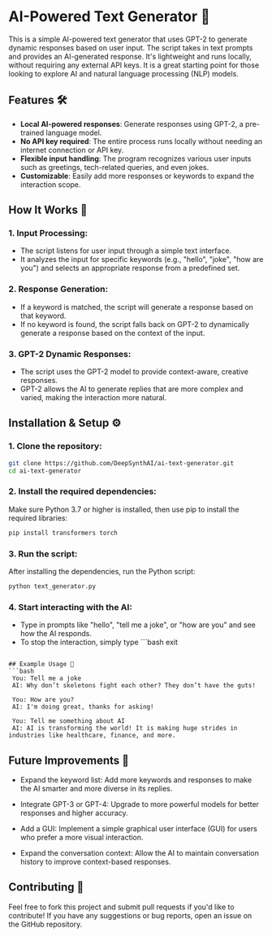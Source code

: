 # AI-Powered Text Generator 🤖

This is a simple AI-powered text generator that uses GPT-2 to generate dynamic responses based on user input. The script takes in text prompts and provides an AI-generated response. It's lightweight and runs locally, without requiring any external API keys. It is a great starting point for those looking to explore AI and natural language processing (NLP) models.

## Features 🛠️
- **Local AI-powered responses**: Generate responses using GPT-2, a pre-trained language model.
- **No API key required**: The entire process runs locally without needing an internet connection or API key.
- **Flexible input handling**: The program recognizes various user inputs such as greetings, tech-related queries, and even jokes.
- **Customizable**: Easily add more responses or keywords to expand the interaction scope.

## How It Works 🧠

### 1. **Input Processing**:
   - The script listens for user input through a simple text interface.
   - It analyzes the input for specific keywords (e.g., "hello", "joke", "how are you") and selects an appropriate response from a predefined set.

### 2. **Response Generation**:
   - If a keyword is matched, the script will generate a response based on that keyword.
   - If no keyword is found, the script falls back on GPT-2 to dynamically generate a response based on the context of the input.

### 3. **GPT-2 Dynamic Responses**:
   - The script uses the GPT-2 model to provide context-aware, creative responses.
   - GPT-2 allows the AI to generate replies that are more complex and varied, making the interaction more natural.

## Installation & Setup ⚙️

### 1. Clone the repository:
   ```bash
   git clone https://github.com/DeepSynthAI/ai-text-generator.git
   cd ai-text-generator
   ```

### 2. Install the required dependencies:
Make sure Python 3.7 or higher is installed, then use pip to install the required libraries:
   ```bash
   pip install transformers torch
   ```

### 3. Run the script:
After installing the dependencies, run the Python script:
   ```bash
   python text_generator.py
   ```

### 4. **Start interacting with the AI**:
   - Type in prompts like "hello", "tell me a joke", or "how are you" and see how the AI responds.
   - To stop the interaction, simply type ```bash 
   exit 
   ```

## Example Usage 💬
   ```bash
    You: Tell me a joke
    AI: Why don’t skeletons fight each other? They don’t have the guts!

    You: How are you?
    AI: I'm doing great, thanks for asking!

    You: Tell me something about AI
    AI: AI is transforming the world! It is making huge strides in industries like healthcare, finance, and more.
   ```

## Future Improvements 🚀
- Expand the keyword list: Add more keywords and responses to make the AI smarter and more diverse in its replies.

- Integrate GPT-3 or GPT-4: Upgrade to more powerful models for better responses and higher accuracy.

- Add a GUI: Implement a simple graphical user interface (GUI) for users who prefer a more visual interaction.

- Expand the conversation context: Allow the AI to maintain conversation history to improve context-based responses.

## Contributing 🤝
Feel free to fork this project and submit pull requests if you'd like to contribute! If you have any suggestions or bug reports, open an issue on the GitHub repository.